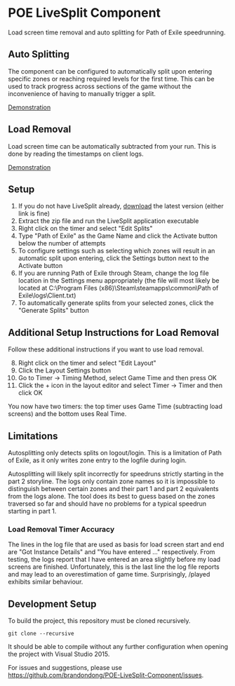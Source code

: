 # POE LiveSplit Component
Load screen time removal and auto splitting for Path of Exile speedrunning.

## Auto Splitting
The component can be configured to automatically split upon entering specific zones or reaching required levels for the first time. This can be used to track progress across sections of the game without the inconvenience of having to manually trigger a split.

[Demonstration](https://i.imgur.com/EN9RCRy.gif)

## Load Removal
Load screen time can be automatically subtracted from your run. This is done by reading the timestamps on client logs.

[Demonstration](https://i.imgur.com/kEhAmBg.gif)

## Setup
1. If you do not have LiveSplit already, [download](http://livesplit.org/downloads/) the latest version (either link is fine)
2. Extract the zip file and run the LiveSplit application executable
3. Right click on the timer and select "Edit Splits"
4. Type "Path of Exile" as the Game Name and click the Activate button below the number of attempts
5. To configure settings such as selecting which zones will result in an automatic split upon entering, click the Settings button next to the Activate button
6. If you are running Path of Exile through Steam, change the log file location in the Settings menu appropriately (the file will most likely be located at C:\Program Files (x86)\Steam\steamapps\common\Path of Exile\logs\Client.txt)
7. To automatically generate splits from your selected zones, click the "Generate Splits" button

## Additional Setup Instructions for Load Removal
Follow these additional instructions if you want to use load removal.

8. Right click on the timer and select "Edit Layout"
9. Click the Layout Settings button
10. Go to Timer -> Timing Method, select Game Time and then press OK
11. Click the + icon in the layout editor and select Timer -> Timer and then click OK

You now have two timers: the top timer uses Game Time (subtracting load screens) and the bottom uses Real Time.

## Limitations
Autosplitting only detects splits on logout/login. This is a limitation of Path of Exile, as it only writes zone entry to the logfile during login.

Autosplitting will likely split incorrectly for speedruns strictly starting in the part 2 storyline. The logs only contain zone names so it is impossible to distinguish between certain zones and their part 1 and part 2 equivalents from the logs alone. The tool does its best to guess based on the zones traversed so far and should have no problems for a typical speedrun starting in part 1.

### Load Removal Timer Accuracy
The lines in the log file that are used as basis for load screen start and end are "Got Instance Details" and "You have entered ..." respectively. From testing, the logs report that I have entered an area slightly before my load screens are finished. Unfortunately, this is the last line the log file reports and may lead to an overestimation of game time. Surprisingly, /played exhibits similar behaviour.

## Development Setup
To build the project, this repository must be cloned recursively.

`git clone --recursive`

It should be able to compile without any further configuration when opening the project with Visual Studio 2015.

For issues and suggestions, please use https://github.com/brandondong/POE-LiveSplit-Component/issues.
